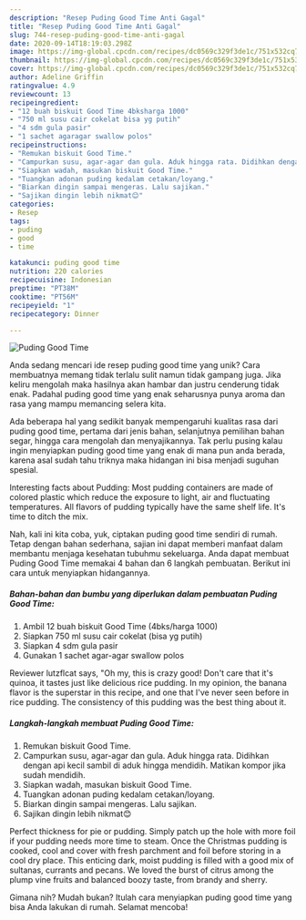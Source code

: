 ```yaml
---
description: "Resep Puding Good Time Anti Gagal"
title: "Resep Puding Good Time Anti Gagal"
slug: 744-resep-puding-good-time-anti-gagal
date: 2020-09-14T18:19:03.298Z
image: https://img-global.cpcdn.com/recipes/dc0569c329f3de1c/751x532cq70/puding-good-time-foto-resep-utama.jpg
thumbnail: https://img-global.cpcdn.com/recipes/dc0569c329f3de1c/751x532cq70/puding-good-time-foto-resep-utama.jpg
cover: https://img-global.cpcdn.com/recipes/dc0569c329f3de1c/751x532cq70/puding-good-time-foto-resep-utama.jpg
author: Adeline Griffin
ratingvalue: 4.9
reviewcount: 13
recipeingredient:
- "12 buah biskuit Good Time 4bksharga 1000"
- "750 ml susu cair cokelat bisa yg putih"
- "4 sdm gula pasir"
- "1 sachet agaragar swallow polos"
recipeinstructions:
- "Remukan biskuit Good Time."
- "Campurkan susu, agar-agar dan gula. Aduk hingga rata. Didihkan dengan api kecil sambil di aduk hingga mendidih. Matikan kompor jika sudah mendidih."
- "Siapkan wadah, masukan biskuit Good Time."
- "Tuangkan adonan puding kedalam cetakan/loyang."
- "Biarkan dingin sampai mengeras. Lalu sajikan."
- "Sajikan dingin lebih nikmat😊"
categories:
- Resep
tags:
- puding
- good
- time

katakunci: puding good time 
nutrition: 220 calories
recipecuisine: Indonesian
preptime: "PT38M"
cooktime: "PT56M"
recipeyield: "1"
recipecategory: Dinner

---
```



![Puding Good Time](https://img-global.cpcdn.com/recipes/dc0569c329f3de1c/751x532cq70/puding-good-time-foto-resep-utama.jpg)

Anda sedang mencari ide resep puding good time yang unik? Cara membuatnya memang tidak terlalu sulit namun tidak gampang juga. Jika keliru mengolah maka hasilnya akan hambar dan justru cenderung tidak enak. Padahal puding good time yang enak seharusnya punya aroma dan rasa yang mampu memancing selera kita.

Ada beberapa hal yang sedikit banyak mempengaruhi kualitas rasa dari puding good time, pertama dari jenis bahan, selanjutnya pemilihan bahan segar, hingga cara mengolah dan menyajikannya. Tak perlu pusing kalau ingin menyiapkan puding good time yang enak di mana pun anda berada, karena asal sudah tahu triknya maka hidangan ini bisa menjadi suguhan spesial.

Interesting facts about Pudding: Most pudding containers are made of colored plastic which reduce the exposure to light, air and fluctuating temperatures. All flavors of pudding typically have the same shelf life. It&#39;s time to ditch the mix.


Nah, kali ini kita coba, yuk, ciptakan puding good time sendiri di rumah. Tetap dengan bahan sederhana, sajian ini dapat memberi manfaat dalam membantu menjaga kesehatan tubuhmu sekeluarga. Anda dapat membuat Puding Good Time memakai 4 bahan dan 6 langkah pembuatan. Berikut ini cara untuk menyiapkan hidangannya.

<!--inarticleads1-->

##### Bahan-bahan dan bumbu yang diperlukan dalam pembuatan Puding Good Time:

1. Ambil 12 buah biskuit Good Time (4bks/harga 1000)
1. Siapkan 750 ml susu cair cokelat (bisa yg putih)
1. Siapkan 4 sdm gula pasir
1. Gunakan 1 sachet agar-agar swallow polos


Reviewer lutzflcat says, &#34;Oh my, this is crazy good! Don&#39;t care that it&#39;s quinoa, it tastes just like delicious rice pudding. In my opinion, the banana flavor is the superstar in this recipe, and one that I&#39;ve never seen before in rice pudding. The consistency of this pudding was the best thing about it. 

<!--inarticleads2-->

##### Langkah-langkah membuat Puding Good Time:

1. Remukan biskuit Good Time.
1. Campurkan susu, agar-agar dan gula. Aduk hingga rata. Didihkan dengan api kecil sambil di aduk hingga mendidih. Matikan kompor jika sudah mendidih.
1. Siapkan wadah, masukan biskuit Good Time.
1. Tuangkan adonan puding kedalam cetakan/loyang.
1. Biarkan dingin sampai mengeras. Lalu sajikan.
1. Sajikan dingin lebih nikmat😊


Perfect thickness for pie or pudding. Simply patch up the hole with more foil if your pudding needs more time to steam. Once the Christmas pudding is cooked, cool and cover with fresh parchment and foil before storing in a cool dry place. This enticing dark, moist pudding is filled with a good mix of sultanas, currants and pecans. We loved the burst of citrus among the plump vine fruits and balanced boozy taste, from brandy and sherry. 

Gimana nih? Mudah bukan? Itulah cara menyiapkan puding good time yang bisa Anda lakukan di rumah. Selamat mencoba!
